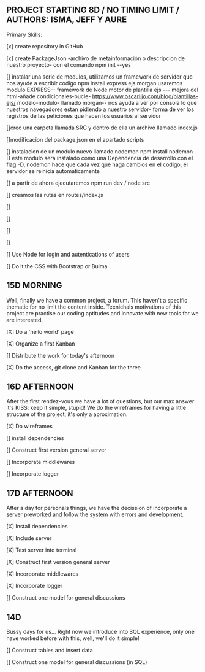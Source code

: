 ## PROJECT STARTING 8D / NO TIMING LIMIT / AUTHORS: ISMA, JEFF Y AURE

Primary Skills:

[x] create repository in GitHub

[x] create PackageJson -archivo de metainformación o descripcion de nuestro proyecto- con el comando 
npm init --yes


[] instalar una serie de modulos, utilizamos un framework de servidor que nos ayude a escribir codigo
npm install express ejs morgan
usaremos modulo EXPRESS-- framework de Node
motor de plantilla  ejs --- mejora del html-añade condicionales-bucle- https://www.oscarlijo.com/blog/plantillas-ejs/
modelo-modulo- llamado morgan-- nos ayuda a ver por consola lo que nuestros navegadores estan pidiendo a nuestro servidor- forma de ver
los registros de las peticiones que hacen los usuarios al servidor

[]creo una carpeta llamada SRC y dentro de ella un archivo llamado index.js


[]modificacion del package.json en el apartado scripts

[] instalacion de un modulo nuevo llamado nodemon
npm install nodemon -D 
este modulo sera instalado como una Dependencia de desarrollo con el flag -D, 
nodemon hace que cada vez que haga cambios en el codigo, el servidor se reinicia automaticamente


[] a partir de ahora ejecutaremos 
npm run dev / node src

[] creamos las rutas en routes/index.js

[]


[]

[]

[]


[] Use Node for login and autentications of users

[] Do it the CSS with Bootstrap or Bulma

## 15D MORNING

Well, finally we have a common project, a forum. This haven't a specific thematic for no limit the content inside. Tecnichals motivations of this project are practise our coding aptitudes and innovate with new tools for we are interested.

[X] Do a 'hello world' page

[X] Organize a first Kanban

[] Distribute the work for today's afternoon

[X] Do the access, git clone and Kanban for the three

## 16D AFTERNOON

After the first rendez-vous we have a lot of questions, but our max answer it's KISS: keep it simple, stupid! We do the wireframes for having a little structure of the project, it's only a aproximation.

[X] Do wireframes

[] install dependencies

[] Construct first version general server

[] Incorporate middlewares

[] Incorporate logger

## 17D AFTERNOON

After a day for personals things, we have the decission of incorporate a server preworked and follow the system with errors and development.

[X] Install dependencies

[X] Include server

[X] Test server into terminal

[X] Construct first version general server

[X] Incorporate middlewares

[X] Incorporate logger

[] Construct one model for general discussions

## 14D

Bussy days for us... Right now we introduce into SQL experience, only one have worked before with this, well, we'll do it simple!

[] Construct tables and insert data

[] Construct one model for general discussions (in SQL)
